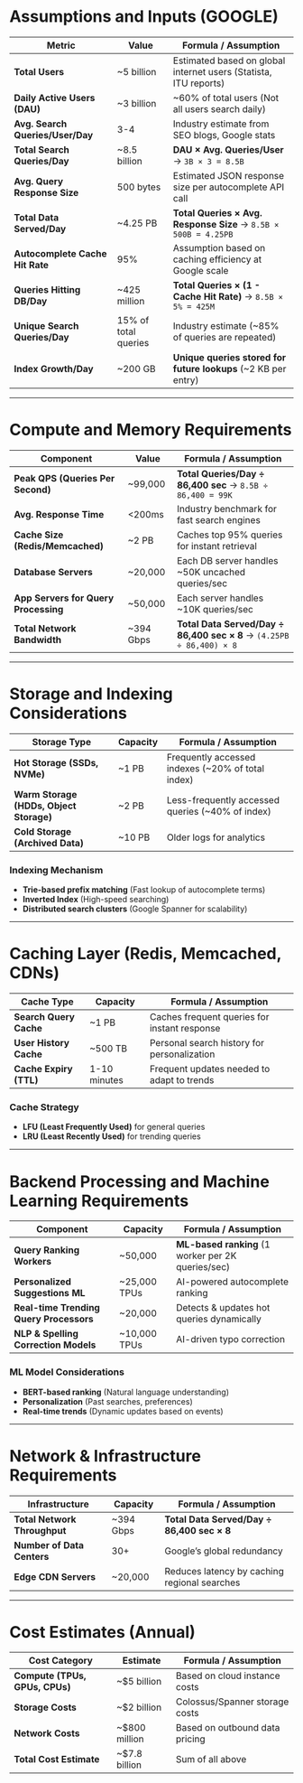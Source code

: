 # Assumptions and Inputs (GOOGLE)

| Metric                          | Value               | Formula / Assumption |
|---------------------------------|---------------------|----------------------|
| **Total Users**                 | ~5 billion         | Estimated based on global internet users (Statista, ITU reports) |
| **Daily Active Users (DAU)**     | ~3 billion         | ~60% of total users (Not all users search daily) |
| **Avg. Search Queries/User/Day** | 3-4                | Industry estimate from SEO blogs, Google stats |
| **Total Search Queries/Day**     | ~8.5 billion       | **DAU × Avg. Queries/User** → `3B × 3 = 8.5B` |
| **Avg. Query Response Size**     | 500 bytes          | Estimated JSON response size per autocomplete API call |
| **Total Data Served/Day**        | ~4.25 PB           | **Total Queries × Avg. Response Size** → `8.5B × 500B = 4.25PB` |
| **Autocomplete Cache Hit Rate**  | 95%               | Assumption based on caching efficiency at Google scale |
| **Queries Hitting DB/Day**       | ~425 million      | **Total Queries × (1 - Cache Hit Rate)** → `8.5B × 5% = 425M` |
| **Unique Search Queries/Day**    | 15% of total queries | Industry estimate (~85% of queries are repeated) |
| **Index Growth/Day**             | ~200 GB           | **Unique queries stored for future lookups** (~2 KB per entry) |

---

# Compute and Memory Requirements

| Component                       | Value             | Formula / Assumption |
|---------------------------------|------------------|----------------------|
| **Peak QPS (Queries Per Second)** | ~99,000         | **Total Queries/Day ÷ 86,400 sec** → `8.5B ÷ 86,400 = 99K` |
| **Avg. Response Time**          | <200ms           | Industry benchmark for fast search engines |
| **Cache Size (Redis/Memcached)** | ~2 PB           | Caches top 95% queries for instant retrieval |
| **Database Servers**            | ~20,000         | Each DB server handles ~50K uncached queries/sec |
| **App Servers for Query Processing** | ~50,000  | Each server handles ~10K queries/sec |
| **Total Network Bandwidth**     | ~394 Gbps       | **Total Data Served/Day ÷ 86,400 sec × 8** → `(4.25PB ÷ 86,400) × 8` |

---

# Storage and Indexing Considerations

| Storage Type                     | Capacity        | Formula / Assumption |
|----------------------------------|---------------|----------------------|
| **Hot Storage (SSDs, NVMe)**     | ~1 PB         | Frequently accessed indexes (~20% of total index) |
| **Warm Storage (HDDs, Object Storage)** | ~2 PB  | Less-frequently accessed queries (~40% of index) |
| **Cold Storage (Archived Data)** | ~10 PB        | Older logs for analytics |

### **Indexing Mechanism**
- **Trie-based prefix matching** (Fast lookup of autocomplete terms)  
- **Inverted Index** (High-speed searching)  
- **Distributed search clusters** (Google Spanner for scalability)  

---

# Caching Layer (Redis, Memcached, CDNs)

| Cache Type                     | Capacity       | Formula / Assumption |
|--------------------------------|--------------|----------------------|
| **Search Query Cache**         | ~1 PB        | Caches frequent queries for instant response |
| **User History Cache**         | ~500 TB      | Personal search history for personalization |
| **Cache Expiry (TTL)**         | 1-10 minutes | Frequent updates needed to adapt to trends |

### **Cache Strategy**
- **LFU (Least Frequently Used)** for general queries  
- **LRU (Least Recently Used)** for trending queries  

---

# Backend Processing and Machine Learning Requirements

| Component                        | Capacity       | Formula / Assumption |
|---------------------------------|--------------|----------------------|
| **Query Ranking Workers**       | ~50,000      | **ML-based ranking** (1 worker per 2K queries/sec) |
| **Personalized Suggestions ML** | ~25,000 TPUs | AI-powered autocomplete ranking |
| **Real-time Trending Query Processors** | ~20,000  | Detects & updates hot queries dynamically |
| **NLP & Spelling Correction Models** | ~10,000 TPUs | AI-driven typo correction |

### **ML Model Considerations**
- **BERT-based ranking** (Natural language understanding)  
- **Personalization** (Past searches, preferences)  
- **Real-time trends** (Dynamic updates based on events)  

---

# Network & Infrastructure Requirements

| Infrastructure            | Capacity       | Formula / Assumption |
|--------------------------|--------------|----------------------|
| **Total Network Throughput** | ~394 Gbps   | **Total Data Served/Day ÷ 86,400 sec × 8** |
| **Number of Data Centers**   | 30+         | Google’s global redundancy |
| **Edge CDN Servers**         | ~20,000     | Reduces latency by caching regional searches |

---

# Cost Estimates (Annual)

| Cost Category                 | Estimate       | Formula / Assumption |
|------------------------------|--------------|----------------------|
| **Compute (TPUs, GPUs, CPUs)** | ~$5 billion  | Based on cloud instance costs |
| **Storage Costs**             | ~$2 billion  | Colossus/Spanner storage costs |
| **Network Costs**             | ~$800 million | Based on outbound data pricing |
| **Total Cost Estimate**       | ~$7.8 billion | Sum of all above |


